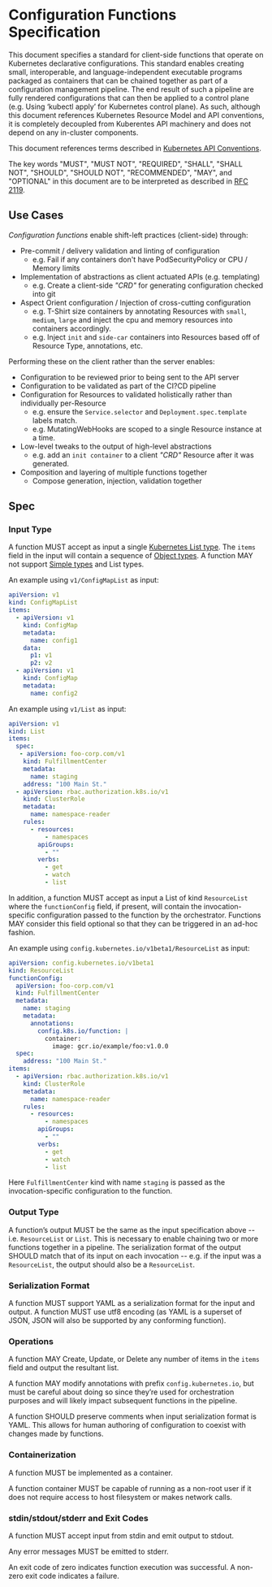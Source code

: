 # Configuration Functions Specification

This document specifies a standard for client-side functions that operate on
Kubernetes declarative configurations. This standard enables creating
small, interoperable, and language-independent executable programs packaged as
containers that can be chained together as part of a configuration management pipeline.
The end result of such a pipeline are fully rendered configurations that can then be
applied to a control plane (e.g. Using ‘kubectl apply’ for Kubernetes control plane).
As such, although this document references Kubernetes Resource Model and API conventions,
it is completely decoupled from Kuberentes API machinery and does not depend on any
in-cluster components.

This document references terms described in [Kubernetes API Conventions][1].

The key words "MUST", "MUST NOT", "REQUIRED", "SHALL", "SHALL NOT", "SHOULD",
"SHOULD NOT", "RECOMMENDED", "MAY", and "OPTIONAL" in this document are to be
interpreted as described in [RFC 2119][2].

## Use Cases

_Configuration functions_ enable shift-left practices (client-side) through:

- Pre-commit / delivery validation and linting of configuration
  - e.g. Fail if any containers don't have PodSecurityPolicy or CPU / Memory limits
- Implementation of abstractions as client actuated APIs (e.g. templating)
  - e.g. Create a client-side _"CRD"_ for generating configuration checked into git
- Aspect Orient configuration / Injection of cross-cutting configuration
  - e.g. T-Shirt size containers by annotating Resources with `small`, `medium`, `large`
    and inject the cpu and memory resources into containers accordingly.
  - e.g. Inject `init` and `side-car` containers into Resources based off of Resource
    Type, annotations, etc.

Performing these on the client rather than the server enables:

- Configuration to be reviewed prior to being sent to the API server
- Configuration to be validated as part of the CI?CD pipeline
- Configuration for Resources to validated holistically rather than individually
  per-Resource
  - e.g. ensure the `Service.selector` and `Deployment.spec.template` labels
    match.
  - e.g. MutatingWebHooks are scoped to a single Resource instance at a time.
- Low-level tweaks to the output of high-level abstractions
  - e.g. add an `init container` to a client _"CRD"_ Resource after it was generated.
- Composition and layering of multiple functions together
  - Compose generation, injection, validation together

## Spec

### Input Type

A function MUST accept as input a single [Kubernetes List type][3].
The `items` field in the input will contain a sequence of [Object types][3].
A function MAY not support [Simple types][3] and List types.

An example using `v1/ConfigMapList` as input:

```yaml
apiVersion: v1
kind: ConfigMapList
items:
  - apiVersion: v1
    kind: ConfigMap
    metadata:
      name: config1
    data:
      p1: v1
      p2: v2
  - apiVersion: v1
    kind: ConfigMap
    metadata:
      name: config2
```

An example using `v1/List` as input:

```yaml
apiVersion: v1
kind: List
items:
  spec:
   - apiVersion: foo-corp.com/v1
    kind: FulfillmentCenter
    metadata:
      name: staging
    address: "100 Main St."
  - apiVersion: rbac.authorization.k8s.io/v1
    kind: ClusterRole
    metadata:
      name: namespace-reader
    rules:
      - resources:
          - namespaces
        apiGroups:
          - ""
        verbs:
          - get
          - watch
          - list
```

In addition, a function MUST accept as input a List of kind `ResourceList` where the
`functionConfig` field, if present, will contain the invocation-specific configuration passed to the function
by the orchestrator.
Functions MAY consider this field optional so that they can be triggered in an ad-hoc fashion.

An example using `config.kubernetes.io/v1beta1/ResourceList` as input:

```yaml
apiVersion: config.kubernetes.io/v1beta1
kind: ResourceList
functionConfig:
  apiVersion: foo-corp.com/v1
  kind: FulfillmentCenter
  metadata:
    name: staging
    metadata:
      annotations:
        config.k8s.io/function: |
          container:
            image: gcr.io/example/foo:v1.0.0
  spec:
    address: "100 Main St."
items:
  - apiVersion: rbac.authorization.k8s.io/v1
    kind: ClusterRole
    metadata:
      name: namespace-reader
    rules:
      - resources:
          - namespaces
        apiGroups:
          - ""
        verbs:
          - get
          - watch
          - list
```

Here `FulfillmentCenter` kind with name `staging` is passed as the invocation-specific configuration
to the function.

### Output Type

A function’s output MUST be the same as the input specification above
-- i.e. `ResourceList` or `List`.
This is necessary to enable chaining two or more functions together in a pipeline.
The serialization format of the output SHOULD match that of its input on each invocation
-- e.g. if the input was a `ResourceList`, the output should also be a `ResourceList`.

### Serialization Format

A function MUST support YAML as a serialization format for the input and output.
A function MUST use utf8 encoding (as YAML is a superset of JSON, JSON will also be supported
by any conforming function).

### Operations

A function MAY Create, Update, or Delete any number of items in the `items` field and output the
resultant list.

A function MAY modify annotations with prefix `config.kubernetes.io`, but must be careful about
doing so since they’re used for orchestration purposes and will likely impact subsequent functions
in the pipeline.

A function SHOULD preserve comments when input serialization format is YAML.
This allows for human authoring of configuration to coexist with changes made by functions.

### Containerization

A function MUST be implemented as a container.

A function container MUST be capable of running as a non-root user if it does not require
access to host filesystem or makes network calls.

### stdin/stdout/stderr and Exit Codes

A function MUST accept input from stdin and emit output to stdout.

Any error messages MUST be emitted to stderr.

An exit code of zero indicates function execution was successful.
A non-zero exit code indicates a failure.

[1]: https://github.com/kubernetes/community/blob/master/contributors/devel/sig-architecture/api-conventions.md
[2]: https://tools.ietf.org/html/rfc2119
[3]: https://github.com/kubernetes/community/blob/master/contributors/devel/sig-architecture/api-conventions.md#types-kinds
